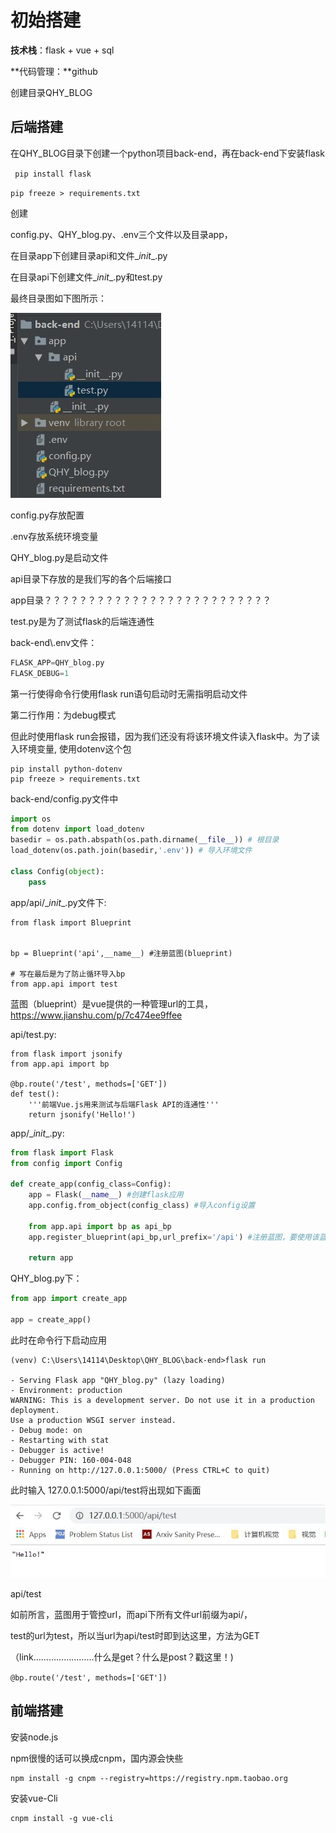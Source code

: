 # 初始搭建

**技术栈**：flask + vue + sql 

**代码管理：**github



创建目录QHY_BLOG

## 后端搭建

在QHY_BLOG目录下创建一个python项目back-end，再在back-end下安装flask

` pip install flask` 

`pip freeze > requirements.txt` 



创建

config.py、QHY_blog.py、.env三个文件以及目录app，

在目录app下创建目录api和文件\__init__.py

在目录api下创建文件\__init__.py和test.py

最终目录图如下图所示：

![文件目录](文件目录.JPG)



config.py存放配置

.env存放系统环境变量

QHY_blog.py是启动文件

api目录下存放的是我们写的各个后端接口

app目录？？？？？？？？？？？？？？？？？？？？？？？？？？

test.py是为了测试flask的后端连通性





back-end\\.env文件：

```python
FLASK_APP=QHY_blog.py  
FLASK_DEBUG=1  
```

第一行使得命令行使用flask run语句启动时无需指明启动文件

第二行作用：为debug模式



但此时使用flask run会报错，因为我们还没有将该环境文件读入flask中。为了读入环境变量, 使用dotenv这个包

```
pip install python-dotenv
pip freeze > requirements.txt
```



back-end/config.py文件中

```python
import os
from dotenv import load_dotenv
basedir = os.path.abspath(os.path.dirname(__file__)) # 根目录
load_dotenv(os.path.join(basedir,'.env')) # 导入环境文件

class Config(object):
    pass
```



app/api/\__init__.py文件下:

```
from flask import Blueprint


bp = Blueprint('api',__name__) #注册蓝图(blueprint)

# 写在最后是为了防止循环导入bp
from app.api import test
```

蓝图（blueprint）是vue提供的一种管理url的工具，https://www.jianshu.com/p/7c474ee9ffee



api/test.py:

```
from flask import jsonify
from app.api import bp

@bp.route('/test', methods=['GET'])
def test():
    '''前端Vue.js用来测试与后端Flask API的连通性'''
    return jsonify('Hello!')
```



app/\__init__.py:

```python
from flask import Flask
from config import Config

def create_app(config_class=Config):
    app = Flask(__name__) #创建flask应用
    app.config.from_object(config_class) #导入config设置

    from app.api import bp as api_bp  
    app.register_blueprint(api_bp,url_prefix='/api') #注册蓝图，要使用该蓝图即加前缀/api

    return app
```



QHY_blog.py下：

```python
from app import create_app

app = create_app()
```



此时在命令行下启动应用

```
(venv) C:\Users\14114\Desktop\QHY_BLOG\back-end>flask run

- Serving Flask app "QHY_blog.py" (lazy loading)
- Environment: production
WARNING: This is a development server. Do not use it in a production deployment.
Use a production WSGI server instead.
- Debug mode: on
- Restarting with stat
- Debugger is active!
- Debugger PIN: 160-004-048
- Running on http://127.0.0.1:5000/ (Press CTRL+C to quit)
```



 此时输入 127.0.0.1:5000/api/test将出现如下画面

![效果图](效果1.JPG)

api/test

如前所言，蓝图用于管控url，而api下所有文件url前缀为api/，

test的url为test，所以当url为api/test时即到达这里，方法为GET

（link……………………什么是get？什么是post？戳这里！)

`@bp.route('/test', methods=['GET'])`



## 前端搭建

安装node.js

npm很慢的话可以换成cnpm，国内源会快些

```
npm install -g cnpm --registry=https://registry.npm.taobao.org
```

安装vue-Cli

```
cnpm install -g vue-cli
```



